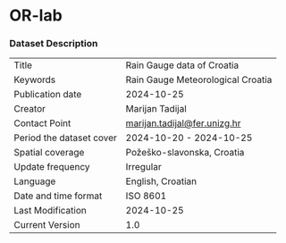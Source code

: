# OR-lab

### Dataset Description
|             |             |
| ----------- | ----------- |
| Title | Rain Gauge data of Croatia |
| Keywords | Rain Gauge Meteorological Croatia |
| Publication date | 2024-10-25 |
| Creator | Marijan Tadijal |
| Contact Point | marijan.tadijal@fer.unizg.hr |
| Period the dataset cover | 2024-10-20 - 2024-10-25 |
| Spatial coverage | Požeško-slavonska, Croatia|
| Update frequency | Irregular |
| Language | English, Croatian |
| Date and time format | ISO 8601 |
| Last Modification | 2024-10-25 |
| Current Version| 1.0 |
